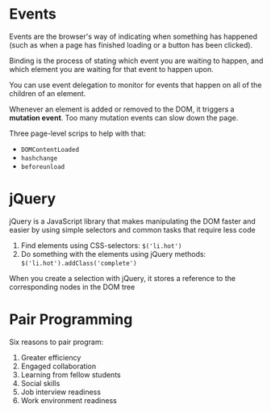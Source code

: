 # Events

Events are the browser's way of indicating when something has happened (such as when a page has finished loading or a button has been clicked).

Binding is the process of stating which event you are waiting to happen, and which element you are waiting for that event to happen upon.

You can use event delegation to monitor for events that happen on all of the children of an element.

Whenever an element is added or removed to the DOM, it triggers a **mutation event**.  Too many mutation events can slow down the page.

Three page-level scrips to help with that:
- `DOMContentLoaded`
- `hashchange`
- `beforeunload`

# jQuery

jQuery is a JavaScript library that makes manipulating the DOM faster and easier by using simple selectors and common tasks that require less code

1) Find elements using CSS-selectors: 
`$('li.hot')`
2) Do something with the elements using jQuery methods: `$('li.hot').addClass('complete')`

When you create a selection with jQuery, it stores a reference to the corresponding nodes in the DOM tree

# Pair Programming

Six reasons to pair program:
1) Greater efficiency 
2) Engaged collaboration 
3) Learning from fellow students
4) Social skills
5) Job interview readiness
6) Work environment readiness 